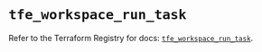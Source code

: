 # `tfe_workspace_run_task`

Refer to the Terraform Registry for docs: [`tfe_workspace_run_task`](https://registry.terraform.io/providers/hashicorp/tfe/0.54.0/docs/resources/workspace_run_task).
